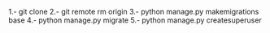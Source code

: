 1.- git clone
2.- git remote rm origin
3.- python manage.py makemigrations base
4.- python manage.py migrate
5.- python manage.py createsuperuser
